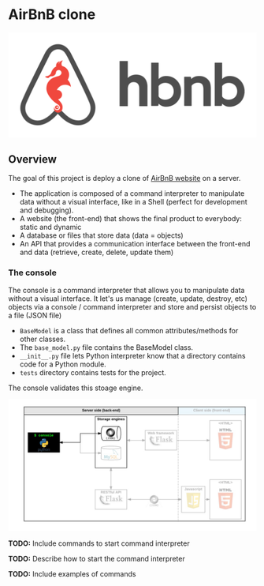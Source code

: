 # AirBnB clone
![Holberton Image](assets/hbnb.png)

## Overview
The goal of this project is deploy a clone of [AirBnB website](https://www.airbnb.com/) on a server.

* The application is composed of a command interpreter to manipulate data without a visual interface, like in a Shell (perfect for development and debugging).
* A website (the front-end) that shows the final product to everybody: static and dynamic
* A database or files that store data (data = objects)
* An API that provides a communication interface between the front-end and data (retrieve, create, delete, update them)

### The console
The console is a command interpreter that allows you to manipulate data without a visual interface. It let's us manage (create, update, destroy, etc) objects via a console / command interpreter and store and persist objects to a file (JSON file)

* `BaseModel` is a class that defines all common attributes/methods for other classes.
* The `base_model.py` file contains the BaseModel class.
* `__init__.py` file lets Python interpreter know that a directory contains code for a Python module.
* `tests` directory contains tests for the project.

The console validates this stoage engine.

![Console illustration](assets/console.png)

**TODO:** Include commands to start command interpreter

**TODO:** Describe how to start the command interpreter

**TODO:** Include examples of commands
